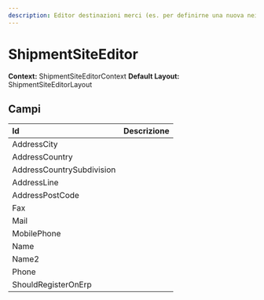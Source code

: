 ```yaml
---
description: Editor destinazioni merci (es. per definirne una nuova nei documenti di vendita)
---
```

# ShipmentSiteEditor

**Context:** ShipmentSiteEditorContext
**Default Layout:** ShipmentSiteEditorLayout



## Campi

| Id | Descrizione | 
| :--- | :--- | 
| AddressCity |  | 
| AddressCountry |  | 
| AddressCountrySubdivision |  | 
| AddressLine |  | 
| AddressPostCode |  | 
| Fax |  | 
| Mail |  | 
| MobilePhone |  | 
| Name |  | 
| Name2 |  | 
| Phone |  | 
| ShouldRegisterOnErp |  | 

